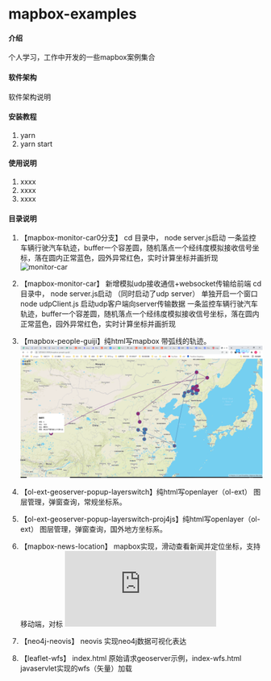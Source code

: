 # mapbox-examples

#### 介绍
个人学习，工作中开发的一些mapbox案例集合

#### 软件架构
软件架构说明


#### 安装教程

1.  yarn
2.  yarn start

#### 使用说明

1.  xxxx
2.  xxxx
3.  xxxx


#### 目录说明

1. 【mapbox-monitor-car0分支】 cd 目录中， node server.js启动
一条监控车辆行驶汽车轨迹，buffer一个容差圆，随机落点一个经纬度模拟接收信号坐标，落在圆内正常蓝色，园外异常红色，实时计算坐标并画折现
![monitor-car](https://images.gitee.com/uploads/images/2021/1115/220928_647bb9c8_7536156.gif "monitor-car.gif")
2. 【mapbox-monitor-car】 新增模拟udp接收通信+websocket传输给前端
cd 目录中， node server.js启动 （同时启动了udp server） 单独开启一个窗口node udpClient.js 启动udp客户端向server传输数据
一条监控车辆行驶汽车轨迹，buffer一个容差圆，随机落点一个经纬度模拟接收信号坐标，落在圆内正常蓝色，园外异常红色，实时计算坐标并画折现
3. 【mapbox-people-guiji】纯html写mapbox 带弧线的轨迹。
![输入图片说明](mapbox-perople-guiji.png)
4. 【ol-ext-geoserver-popup-layerswitch】纯html写openlayer（ol-ext） 图层管理，弹窗查询，常规坐标系。
4. 【ol-ext-geoserver-popup-layerswitch-proj4js】纯html写openlayer（ol-ext） 图层管理，弹窗查询，国外地方坐标系。

5. 【mapbox-news-location】 
    mapbox实现，滑动查看新闻并定位坐标，支持移动端，对标 ![查看](https://sportmapz.com/story-maps/haaland-story-map/index.html)
6. 【neo4j-neovis】
    neovis 实现neo4j数据可视化表达
7. 【leaflet-wfs】
    index.html 原始请求geoserver示例，index-wfs.html javaservlet实现的wfs（矢量）加载

